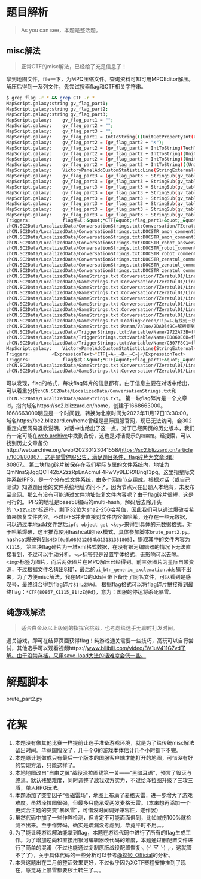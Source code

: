 # 题目解析
> As you can see，本题是整活题。

## misc解法
> 正常CTF的misc解法，已经给了充足信息了！

拿到地图文件，file一下，为MPQ压缩文件。查询资料可知可用MPQEditor解压。
解压后得到一系列文件，先尝试搜索flag和CTF相关字符串。
```bash
$ grep flag -r * && grep CTF -r *
MapScript.galaxy:string gv_flag_part1;
MapScript.galaxy:string gv_flag_part2;
MapScript.galaxy:string gv_flag_part3;
MapScript.galaxy:    gv_flag_part1 = "";
MapScript.galaxy:    gv_flag_part2 = "";
MapScript.galaxy:    gv_flag_part3 = "";
MapScript.galaxy:    gv_flag_part1 = IntToString(((UnitGetPropertyInt(UnitFromId(1), c_unitPropLifeMax, c_unitPropCurrent)+UnitGetPropertyInt(UnitFromId(1), c_unitPropShieldsMax, c_unitPropCurrent))*UnitGetPropertyInt(UnitFromId(1), c_unitPropShieldsMax, c_unitPropCurrent)*UnitGetPropertyInt(UnitFromId(1), c_unitPropShieldsRegen, c_unitPropCurrent)+(UnitGetPropertyInt(UnitFromId(1), c_unitPropLifeMax, c_unitPropCurrent)+UnitGetPropertyInt(UnitFromId(1), c_unitPropShieldsMax, c_unitPropCurrent))*UnitGetPropertyInt(UnitFromId(1), c_unitPropShieldsRegen, c_unitPropCurrent)+(UnitGetPropertyInt(UnitFromId(1), c_unitPropMovementSpeed, c_unitPropCurrent)+UnitGetPropertyInt(UnitFromId(1), c_unitPropLifeRegen, c_unitPropCurrent))*UnitGetPropertyInt(UnitFromId(1), c_unitPropShieldsRegen, c_unitPropCurrent)*10+2*UnitGetPropertyInt(UnitFromId(1), c_unitPropShieldsRegen, c_unitPropCurrent)+UnitGetPropertyInt(UnitFromId(1), c_unitPropMovementSpeed, c_unitPropCurrent)+UnitGetPropertyInt(UnitFromId(1), c_unitPropLifeRegen, c_unitPropCurrent)));
MapScript.galaxy:    gv_flag_part2 = (gv_flag_part2 + "K");
MapScript.galaxy:    gv_flag_part2 = (gv_flag_part2 + IntToString(TechTreeUnitCount(gv_p1_USER, "Zeratul", c_techCountQueuedOrBetter)));
MapScript.galaxy:    gv_flag_part2 = (gv_flag_part2 + IntToString((UnitGetPropertyInt(UnitFromId(1), c_unitPropLifeMax, c_unitPropCurrent)/300)));
MapScript.galaxy:    gv_flag_part2 = (gv_flag_part2 + IntToString((UnitGetPropertyInt(UnitFromId(1), c_unitPropShieldsMax, c_unitPropCurrent)/100)));
MapScript.galaxy:    gv_flag_part2 = (gv_flag_part2 + IntToString(((UnitGetPropertyInt(UnitFromId(1), c_unitPropLifeMax, c_unitPropCurrent)+UnitGetPropertyInt(UnitFromId(1), c_unitPropShieldsMax, c_unitPropCurrent))/80)));
MapScript.galaxy:    VictoryPanelAddCustomStatisticLine(StringExternal("Param/Value/2DAD549C"), StringToText(("*CTF{" + gv_flag_part1 + "_" + gv_flag_part2 + "_" + gv_flag_part3 + "}")));
MapScript.galaxy:    gv_flag_part3 = (gv_flag_part3 + StringSub(gv_table, (UnitGetPropertyInt(UnitFromId(73), c_unitPropLife, c_unitPropCurrent)%71), (UnitGetPropertyInt(UnitFromId(73), c_unitPropLife, c_unitPropCurrent)%71)));
MapScript.galaxy:    gv_flag_part3 = (gv_flag_part3 + StringSub(gv_table, (UnitGetPropertyInt(UnitFromId(329), c_unitPropLife, c_unitPropCurrent)+1), (UnitGetPropertyInt(UnitFromId(329), c_unitPropLife, c_unitPropCurrent)+1)));
MapScript.galaxy:    gv_flag_part3 = (gv_flag_part3 + StringSub(gv_table, (UnitGetPropertyInt(UnitFromId(326), c_unitPropLife, c_unitPropCurrent)/10+13), (UnitGetPropertyInt(UnitFromId(326), c_unitPropLife, c_unitPropCurrent)/10+13)));
MapScript.galaxy:    gv_flag_part3 = (gv_flag_part3 + StringSub(gv_table, ((UnitGetPropertyInt(UnitFromId(1), c_unitPropMovementSpeed, c_unitPropCurrent)+3)*(UnitGetPropertyInt(UnitFromId(1), c_unitPropMovementSpeed, c_unitPropCurrent)+3)), ((UnitGetPropertyInt(UnitFromId(1), c_unitPropMovementSpeed, c_unitPropCurrent)+3)*(UnitGetPropertyInt(UnitFromId(1), c_unitPropMovementSpeed, c_unitPropCurrent)+3))));
MapScript.galaxy:    gv_flag_part3 = (gv_flag_part3 + StringSub(gv_table, (UnitGetPropertyInt(UnitFromId(1560), c_unitPropLife, c_unitPropCurrent)%69), (UnitGetPropertyInt(UnitFromId(1560), c_unitPropLife, c_unitPropCurrent)%69)));
MapScript.galaxy:    gv_flag_part3 = (gv_flag_part3 + StringSub(gv_table, (UnitGetPropertyInt(UnitFromId(1), c_unitPropLifeMax, c_unitPropCurrent)/2-66), (UnitGetPropertyInt(UnitFromId(1), c_unitPropLifeMax, c_unitPropCurrent)/2-66)));
MapScript.galaxy:    gv_flag_part3 = (gv_flag_part3 + StringSub(gv_table, (UnitGetPropertyInt(UnitFromId(1), c_unitPropShieldsMax, c_unitPropCurrent)/2+4), (UnitGetPropertyInt(UnitFromId(1), c_unitPropShieldsMax, c_unitPropCurrent)/2+4)));
MapScript.galaxy:    gv_flag_part3 = (gv_flag_part3 + StringSub(gv_table, (SquareRootI(UnitGetPropertyInt(UnitFromId(192), c_unitPropLife, c_unitPropCurrent))+9), (SquareRootI(UnitGetPropertyInt(UnitFromId(192), c_unitPropLife, c_unitPropCurrent))+9)));
Triggers:            flag格式：&quot;*CTF{&quot;+flag_part1+&quot;_&quot;+flag_part2+&quot;_&quot;+flag_part3+&quot;}&quot;
zhCN.SC2Data/LocalizedData/ConversationStrings.txt:﻿Conversation/TZeratul01/Line00047=flag的第一块碎片！真相很快就会揭开。
zhCN.SC2Data/LocalizedData/ConversationStrings.txt:DOCSTR_amon_comment1=毁灭已然降临！你无法从那里找到任何flag碎片！
zhCN.SC2Data/LocalizedData/ConversationStrings.txt:DOCSTR_amon_comment3=你的助手也离你而去，看你还如何获取flag！
zhCN.SC2Data/LocalizedData/ConversationStrings.txt:DOCSTR_robot_answer2=正在沟通圣堂武士文献馆······已获取第一块flag碎片！
zhCN.SC2Data/LocalizedData/ConversationStrings.txt:DOCSTR_robot_comment1=尊敬的泽拉图大人，您好！雷诺先生派我来协助你解 析flag碎片，希望我们的共同努力能够顺利达成目标。
zhCN.SC2Data/LocalizedData/ConversationStrings.txt:DOCSTR_robot_comment3=正在检索本机缓存，成功命中！已获得第二块flag碎 片！
zhCN.SC2Data/LocalizedData/ConversationStrings.txt:DOCSTR_zeratul_comment1=第一块flag碎片是一个文章id，指向域名https://sc2.blizzard.cn/home，创建于1668663000。
zhCN.SC2Data/LocalizedData/ConversationStrings.txt:DOCSTR_zeratul_comment2=第二块flag碎片被保存在我们星际专属的文件系统 内，地址为QmNnsSjJggQCT42bX2zzRpEnAcmuF4PwVy9EDRXBnq13pq。
zhCN.SC2Data/LocalizedData/ConversationStrings.txt:DOCSTR_zeratul_comment3=不，我已经窥见了最后一块flag碎片。就刻在石头 上。
zhCN.SC2Data/LocalizedData/GameStrings.txt:Conversation/TZeratul01/Line00002=不错，可这些只是flag的碎片。我必须继续寻找 。
zhCN.SC2Data/LocalizedData/GameStrings.txt:Conversation/TZeratul01/Line00005=或许只是只言片语。我无法合成这个flag。但是 我知道有人做得到：*CTF的出题人！
zhCN.SC2Data/LocalizedData/GameStrings.txt:Conversation/TZeratul01/Line00013=你或许能洞悉flag的真义，泽拉图——但你无法逃 脱我们都必须面对的厄运！
zhCN.SC2Data/LocalizedData/GameStrings.txt:Conversation/TZeratul01/Line00027=flag的第二块碎片！任务就要完成了。
zhCN.SC2Data/LocalizedData/GameStrings.txt:Conversation/TZeratul01/Line00046=flag被分为几块残片，保存在不同的圣殿里。我 必须收集它们，再尽快逃脱这个世界。
zhCN.SC2Data/LocalizedData/GameStrings.txt:Conversation/TZeratul01/Line00048=flag的最后一块碎片。上面写着：<n/><IMG path="Assets\Textures\btn-number-8.dds" height="32" width="32" alignment="absolutemiddle"/><IMG path="Assets\Textures\btn-number-1.dds" height="32" width="32" alignment="absolutemiddle"/> <IMG path="Assets\Textures\ui_btn_generic_exclemation.dds" height="32" width="32" alignment="absolutemiddle"/><IMG path="dds\3e5.dds" height="32" width="32" alignment="absolutemiddle"/><IMG path="dds\795.dds" height="32" width="32" alignment="absolutemiddle"/><s val="Kicker_Refinery">R</s><s val="Warning">d</s>
zhCN.SC2Data/LocalizedData/GameStrings.txt:Conversation/TZeratul01/Line00054=凯瑞甘和我都是为flag而来。有了您的帮助，希 望我们能够抢先一步。
zhCN.SC2Data/LocalizedData/GameStrings.txt:Conversation/TZeratul01/Line00064=我无法合成flag碎片。但我知道有人做得到：*CTF的出题人。
zhCN.SC2Data/LocalizedData/GameStrings.txt:LoadingScreen/Tip=只有找到三块flag碎片，才能合成真正的flag。
zhCN.SC2Data/LocalizedData/GameStrings.txt:Param/Value/2DAD549C=解析得到flag
zhCN.SC2Data/LocalizedData/TriggerStrings.txt:Variable/Name/2722A73B=flag_part3
zhCN.SC2Data/LocalizedData/TriggerStrings.txt:Variable/Name/8D860E6B=flag_part1
zhCN.SC2Data/LocalizedData/TriggerStrings.txt:Variable/Name/C307F8C1=flag_part2
MapScript.galaxy:    VictoryPanelAddCustomStatisticLine(StringExternal("Param/Value/2DAD549C"), StringToText(("*CTF{" + gv_flag_part1 + "_" + gv_flag_part2 + "_" + gv_flag_part3 + "}")));
Triggers:        <ExpressionText>*CTF{~A~_~B~_~C~}</ExpressionText>
Triggers:            flag格式：&quot;*CTF{&quot;+flag_part1+&quot;_&quot;+flag_part2+&quot;_&quot;+flag_part3+&quot;}&quot;
zhCN.SC2Data/LocalizedData/GameStrings.txt:Conversation/TZeratul01/Line00005=或许只是只言片语。我无法合成这个flag。但是 我知道有人做得到：*CTF的出题人！
zhCN.SC2Data/LocalizedData/GameStrings.txt:Conversation/TZeratul01/Line00064=我无法合成flag碎片。但我知道有人做得到：*CTF的出题人。
```
可以发现，flag的格式，每块flag碎片的信息都有。由于信息主要在对话中给出，可以着重分析`zhCN.SC2Data/LocalizedData/ConversationStrings.txt`和`zhCN.SC2Data/LocalizedData/GameStrings.txt`。
第一块flag碎片是一个文章id，指向域名https://sc2.blizzard.cn/home，创建于1668663000。1668663000明显是一个时间戳，转换为北京时间为2022年11月17日13:30:00。域名https://sc2.blizzard.cn/home曾经是星际国服官网，现已无法访问，会302重定向至网易退款说明，对话中也给出了这一点。对于已经网页的历史版本，我们有一定可能在[web archive](http://web.archive.org/)中找到备份，这也是对话提示的`档案馆`。经搜索，可以找到历史文章备份http://web.archive.org/web/20230123041558/https://sc2.blizzard.cn/articles/1001/80867，这是暴雪停服公告，满足题目条件，flag碎片为文章id即80867。
第二块flag碎片被保存在我们星际专属的文件系统内，地址为QmNnsSjJggQCT42bX2zzRpEnAcmuF4PwVy9EDRXBnq13pq。这里指星际文件系统IPFS，是一个分布式文件系统，由多个网络节点组成。根据对话（或自己测试）知道题目给的文件系统地址访问不了，因为节点只在出题人本地有，未发布至全网。那么有没有可能通过文件地址恢复文件内容呢？由于flag碎片很短，这是可行的。IPFS的地址是base58编码的multi-hash，解码后去除开头的`'\x12\x20'`标识符，剩下32位为sha2-256哈希值，因此我们可以通过爆破哈希值来恢复文件内容。不过IPFS并非直接对文件内容做哈希，还存在一些元数据，可以通过本地add文件然后`ipfs object get <key>`来得到具体的元数据格式。对于哈希爆破，这里推荐使用hashcat的hex模式，具体参加脚本`brute_part2.py`。hashcat爆破得到`$HEX[0a0b080212054b313131351805]`，提取其中的文件内容为`K1115`。
第三块flag碎片为一堆xml格式数据，在没有银河编辑器的情况下无法直接看到，不过可以手动分析。`<s>`标签只是设置字体格式，无影响可以去除。`<img>`标签为图片，而后两张图片在MPQ解压已经得到。前三张图片为星际自带资源，不过根据文件名猜出8和1，最后的`ui_btn_generic_exclemation.dds`猜不出来，为了方便misc解法，我在MPQ的dds目录下备份了同名文件，可以看到是感叹号，最终组合得到flag碎片`81!zZ@Rd`。
根据flag格式可以将flag碎片拼接得到最终flag：`*CTF{80867_K1115_81!zZ@Rd}`，意为：国服的停运将杀死暴雪。


## 纯游戏解法
> 适合白金及以上级别的指挥官挑战，也考虑给选手无聊时打发时间。

通关游戏，即可在结算页面获得flag！纯游戏通关需要一些技巧，高玩可以自行尝试，其他选手可以观看视频https://www.bilibili.com/video/BV1uV411G7vd了解。由于没禁存档，采用save-load大法的话难度会低一些。

# 解题脚本
brute_part2.py

# 花絮
1. 本题没有像其他比赛一样提前让选手准备游戏环境，就是为了给传统misc解法留出时间。毕竟国服没了，几十个G的游戏本体估计几个小时都下不完。
2. 本题原计划做成只有最后一个版本的国服客户端才能打开的地图，可惜没有好的实现方法，只能这样了。
3. 本地地图改自“自由之翼”战役泽拉图线第一关——“黑暗耳语”，预言了毁灭与终焉。默认残酷难度，同时调整了敌我双方实力，不过给泽拉图升级了三攻三盾，单人RPG玩法。
4. 本题添加了突变因子“强磁雷场”，地图上布满了麦格天雷，进一步增大了游戏难度。虽然泽拉图很强，但最多只能承受两发麦格天雷。（本来想再添加一个更契合主题的突变“暴风雪”，可惜没时间调好兼容性，遂作罢）
5. 虽然代码中加了一些作弊检测，但肯定不可能面面俱到，比如减伤100%就检测不出来。至于作弊码，确实是疏漏没考虑到，毕竟平时不用。。。
6. 为了能让纯游戏解法能拿到flag，本题在游戏代码中进行了所有的flag生成工作。为了增加逆向和直接用银河编辑器改代码的难度，本题通过删配置文件进行了简单的混淆（不过也能通过复制原版战役配置恢复╮(╯▽╰)╭，这就管不了了），关于具体代码的一些分析可以参考[@探姬_Official](https://www.bilibili.com/video/BV1hp4y1G7uc)的分析。
7. 本来这题出在二月份整活效果更好，不过似乎因为XCTF赛程安排推到了现在，感觉马上暴雪都要秽土转生了。。。